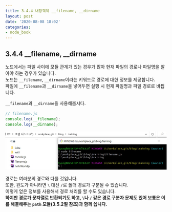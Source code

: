 ```yaml
---
title: 3.4.4 내장객체 __filename, __dirname
layout: post
date: '2020-08-08 18:02'
categories:
- node_book
---
```


## 3.4.4 __filename, __dirname

노드에서는 파일 사이에 모듈 관계가 있는 경우가 많아 현재 파일의 경로나 파일명을 알아야 하는 경우가 있습니다.  
노드는 `__filename`, `__dirname`이라는 키워드로 경로에 대한 정보를 제공합니다.  
파일에 `__filename`과 `__dirname`을 넣어두면 실행 시 현재 파일명과 파일 경로로 바뀝니다.

`__filename`과 `__dirname`을 사용해봅시다.

```javascript
// filename.js
console.log(__filename);
console.log(__dirname);
```

![](/static/img/nodebook/image39.jpg)

경로는 여러분의 경로와 다를 것입니다.  
또한, 윈도가 아니라면 `\` 대신 `/`로 폴더 경로가 구분될 수 있습니다.  
이렇게 얻은 정보를 사용해서 경로 처리를 할 수도 있습니다.  
**하지만 경로가 문자열로 반환되기도 하고, `\`나 `/` 같은 경로 구분자 문제도 있어 보통은 이를 해결해주는 
`path` 모듈(3.5.2절 참조)과 함께 씁니다.**